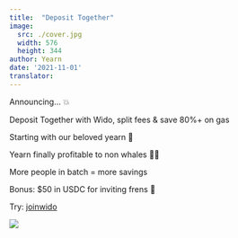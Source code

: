 ```yaml
---
title:  "Deposit Together"
image:
  src: ./cover.jpg
  width: 576
  height: 344
author: Yearn
date: '2021-11-01'
translator:
---
```


Announcing… 💥

Deposit Together with Wido, split fees & save 80%+ on gas

Starting with our beloved yearn 💙

Yearn finally profitable to non whales 🍤🦀

More people in batch = more savings

Bonus: $50 in USDC for inviting frens 🤑

Try: [joinwido](https://app.joinwido.com/?page=detail&address=0x8cc94ccd0f3841a468184aCA3Cc478D2148E1757)

![](/_posts/_announcements/deposit-together/deposit-together.png?w=800&h=800)

